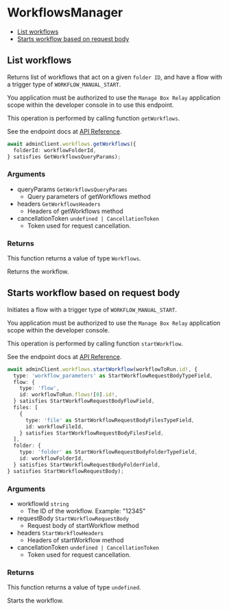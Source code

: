 # WorkflowsManager

- [List workflows](#list-workflows)
- [Starts workflow based on request body](#starts-workflow-based-on-request-body)

## List workflows

Returns list of workflows that act on a given `folder ID`, and
have a flow with a trigger type of `WORKFLOW_MANUAL_START`.

You application must be authorized to use the `Manage Box Relay` application
scope within the developer console in to use this endpoint.

This operation is performed by calling function `getWorkflows`.

See the endpoint docs at
[API Reference](https://developer.box.com/reference/get-workflows/).

<!-- sample get_workflows -->

```ts
await adminClient.workflows.getWorkflows({
  folderId: workflowFolderId,
} satisfies GetWorkflowsQueryParams);
```

### Arguments

- queryParams `GetWorkflowsQueryParams`
  - Query parameters of getWorkflows method
- headers `GetWorkflowsHeaders`
  - Headers of getWorkflows method
- cancellationToken `undefined | CancellationToken`
  - Token used for request cancellation.

### Returns

This function returns a value of type `Workflows`.

Returns the workflow.

## Starts workflow based on request body

Initiates a flow with a trigger type of `WORKFLOW_MANUAL_START`.

You application must be authorized to use the `Manage Box Relay` application
scope within the developer console.

This operation is performed by calling function `startWorkflow`.

See the endpoint docs at
[API Reference](https://developer.box.com/reference/post-workflows-id-start/).

<!-- sample post_workflows_id_start -->

```ts
await adminClient.workflows.startWorkflow(workflowToRun.id!, {
  type: 'workflow_parameters' as StartWorkflowRequestBodyTypeField,
  flow: {
    type: 'flow',
    id: workflowToRun.flows![0].id!,
  } satisfies StartWorkflowRequestBodyFlowField,
  files: [
    {
      type: 'file' as StartWorkflowRequestBodyFilesTypeField,
      id: workflowFileId,
    } satisfies StartWorkflowRequestBodyFilesField,
  ],
  folder: {
    type: 'folder' as StartWorkflowRequestBodyFolderTypeField,
    id: workflowFolderId,
  } satisfies StartWorkflowRequestBodyFolderField,
} satisfies StartWorkflowRequestBody);
```

### Arguments

- workflowId `string`
  - The ID of the workflow. Example: "12345"
- requestBody `StartWorkflowRequestBody`
  - Request body of startWorkflow method
- headers `StartWorkflowHeaders`
  - Headers of startWorkflow method
- cancellationToken `undefined | CancellationToken`
  - Token used for request cancellation.

### Returns

This function returns a value of type `undefined`.

Starts the workflow.
